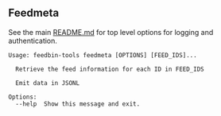 ## Feedmeta

See the main [README.md](../README.md) for top level options for
logging and authentication.

<!-- [[[cog
import cog
from feedbin_tools import cli
from click.testing import CliRunner
runner = CliRunner()
result = runner.invoke(cli.cli, ["feedmeta", "--help"])
help = result.output.replace("Usage: cli", "Usage: feedbin-tools")
cog.out(
    "```\n{}\n```".format(help)
)
]]] -->
```
Usage: feedbin-tools feedmeta [OPTIONS] [FEED_IDS]...

  Retrieve the feed information for each ID in FEED_IDS

  Emit data in JSONL

Options:
  --help  Show this message and exit.

```
<!-- [[[end]]] -->

